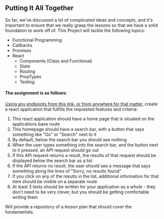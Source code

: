 ## Putting It All Together

So far, we've discussed a lot of complicated ideas and concepts, and it's important to ensure that we
really grasp the lessons so that we have a solid foundation to work off of. This Project will tackle the following topics:

* Functional Programming
* Callbacks
* Promises
* React
    * Components (Class and Functional)
    * State
    * Routing
    * PropTypes
    * Testing

#### The assignment is as follows:

[Using any endpoints from this link, or from anywhere for that matter,](https://github.com/toddmotto/public-apis)
create a react application that fulfills the requested features and criteria:

1. This react application should have a home page that is situated on the applications base route
2. This homepage should have a search bar, with a button that says something like "Go" or "Search" next to it
3. By default, below the search bar you should see nothing
4. When the user types something into the search bar, and the button next to it pressed, an API request should go out
5. If this API request returns a result, the results of that request should be displayed below the search bar as a list
6. If the API returns no result, the user should see a message that says something along the lines of "Sorry, no results found"
7. If you click on any of the results in the list, additional information for that item should be visible on a separate route
8. At least 3 tests should be written for your application as a whole - they don't need to be very clever,
but you should be getting comfortable writing them


Will provide a repository of a lesson plan that should cover the fundamentals.